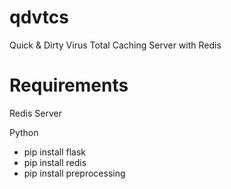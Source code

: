 # qdvtcs
Quick &amp; Dirty Virus Total Caching Server with Redis


# Requirements
Redis Server

Python
- pip install flask
- pip install redis
- pip install preprocessing

